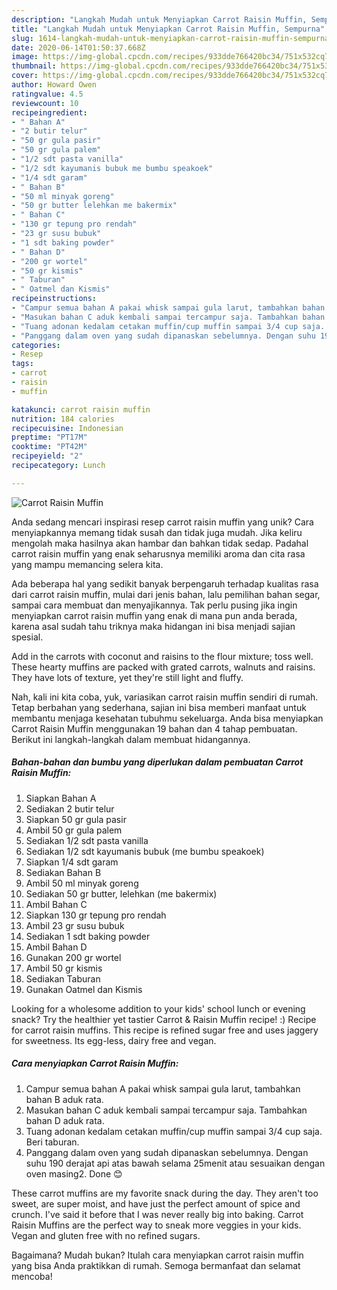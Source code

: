 ```yaml
---
description: "Langkah Mudah untuk Menyiapkan Carrot Raisin Muffin, Sempurna"
title: "Langkah Mudah untuk Menyiapkan Carrot Raisin Muffin, Sempurna"
slug: 1614-langkah-mudah-untuk-menyiapkan-carrot-raisin-muffin-sempurna
date: 2020-06-14T01:50:37.668Z
image: https://img-global.cpcdn.com/recipes/933dde766420bc34/751x532cq70/carrot-raisin-muffin-foto-resep-utama.jpg
thumbnail: https://img-global.cpcdn.com/recipes/933dde766420bc34/751x532cq70/carrot-raisin-muffin-foto-resep-utama.jpg
cover: https://img-global.cpcdn.com/recipes/933dde766420bc34/751x532cq70/carrot-raisin-muffin-foto-resep-utama.jpg
author: Howard Owen
ratingvalue: 4.5
reviewcount: 10
recipeingredient:
- " Bahan A"
- "2 butir telur"
- "50 gr gula pasir"
- "50 gr gula palem"
- "1/2 sdt pasta vanilla"
- "1/2 sdt kayumanis bubuk me bumbu speakoek"
- "1/4 sdt garam"
- " Bahan B"
- "50 ml minyak goreng"
- "50 gr butter lelehkan me bakermix"
- " Bahan C"
- "130 gr tepung pro rendah"
- "23 gr susu bubuk"
- "1 sdt baking powder"
- " Bahan D"
- "200 gr wortel"
- "50 gr kismis"
- " Taburan"
- " Oatmel dan Kismis"
recipeinstructions:
- "Campur semua bahan A pakai whisk sampai gula larut, tambahkan bahan B aduk rata."
- "Masukan bahan C aduk kembali sampai tercampur saja. Tambahkan bahan D aduk rata."
- "Tuang adonan kedalam cetakan muffin/cup muffin sampai 3/4 cup saja. Beri taburan."
- "Panggang dalam oven yang sudah dipanaskan sebelumnya. Dengan suhu 190 derajat api atas bawah selama 25menit atau sesuaikan dengan oven masing2. Done 😊"
categories:
- Resep
tags:
- carrot
- raisin
- muffin

katakunci: carrot raisin muffin 
nutrition: 184 calories
recipecuisine: Indonesian
preptime: "PT17M"
cooktime: "PT42M"
recipeyield: "2"
recipecategory: Lunch

---
```



![Carrot Raisin Muffin](https://img-global.cpcdn.com/recipes/933dde766420bc34/751x532cq70/carrot-raisin-muffin-foto-resep-utama.jpg)

Anda sedang mencari inspirasi resep carrot raisin muffin yang unik? Cara menyiapkannya memang tidak susah dan tidak juga mudah. Jika keliru mengolah maka hasilnya akan hambar dan bahkan tidak sedap. Padahal carrot raisin muffin yang enak seharusnya memiliki aroma dan cita rasa yang mampu memancing selera kita.

Ada beberapa hal yang sedikit banyak berpengaruh terhadap kualitas rasa dari carrot raisin muffin, mulai dari jenis bahan, lalu pemilihan bahan segar, sampai cara membuat dan menyajikannya. Tak perlu pusing jika ingin menyiapkan carrot raisin muffin yang enak di mana pun anda berada, karena asal sudah tahu triknya maka hidangan ini bisa menjadi sajian spesial.

Add in the carrots with coconut and raisins to the flour mixture; toss well. These hearty muffins are packed with grated carrots, walnuts and raisins. They have lots of texture, yet they&#39;re still light and fluffy.


Nah, kali ini kita coba, yuk, variasikan carrot raisin muffin sendiri di rumah. Tetap berbahan yang sederhana, sajian ini bisa memberi manfaat untuk membantu menjaga kesehatan tubuhmu sekeluarga. Anda bisa menyiapkan Carrot Raisin Muffin menggunakan 19 bahan dan 4 tahap pembuatan. Berikut ini langkah-langkah dalam membuat hidangannya.

<!--inarticleads1-->

##### Bahan-bahan dan bumbu yang diperlukan dalam pembuatan Carrot Raisin Muffin:

1. Siapkan  Bahan A
1. Sediakan 2 butir telur
1. Siapkan 50 gr gula pasir
1. Ambil 50 gr gula palem
1. Sediakan 1/2 sdt pasta vanilla
1. Sediakan 1/2 sdt kayumanis bubuk (me bumbu speakoek)
1. Siapkan 1/4 sdt garam
1. Sediakan  Bahan B
1. Ambil 50 ml minyak goreng
1. Sediakan 50 gr butter, lelehkan (me bakermix)
1. Ambil  Bahan C
1. Siapkan 130 gr tepung pro rendah
1. Ambil 23 gr susu bubuk
1. Sediakan 1 sdt baking powder
1. Ambil  Bahan D
1. Gunakan 200 gr wortel
1. Ambil 50 gr kismis
1. Sediakan  Taburan
1. Gunakan  Oatmel dan Kismis


Looking for a wholesome addition to your kids&#39; school lunch or evening snack? Try the healthier yet tastier Carrot &amp; Raisin Muffin recipe! :) Recipe for carrot raisin muffins. This recipe is refined sugar free and uses jaggery for sweetness. Its egg-less, dairy free and vegan. 

<!--inarticleads2-->

##### Cara menyiapkan Carrot Raisin Muffin:

1. Campur semua bahan A pakai whisk sampai gula larut, tambahkan bahan B aduk rata.
1. Masukan bahan C aduk kembali sampai tercampur saja. Tambahkan bahan D aduk rata.
1. Tuang adonan kedalam cetakan muffin/cup muffin sampai 3/4 cup saja. Beri taburan.
1. Panggang dalam oven yang sudah dipanaskan sebelumnya. Dengan suhu 190 derajat api atas bawah selama 25menit atau sesuaikan dengan oven masing2. Done 😊


These carrot muffins are my favorite snack during the day. They aren&#39;t too sweet, are super moist, and have just the perfect amount of spice and crunch. I&#39;ve said it before that I was never really big into baking. Carrot Raisin Muffins are the perfect way to sneak more veggies in your kids. Vegan and gluten free with no refined sugars. 

Bagaimana? Mudah bukan? Itulah cara menyiapkan carrot raisin muffin yang bisa Anda praktikkan di rumah. Semoga bermanfaat dan selamat mencoba!

